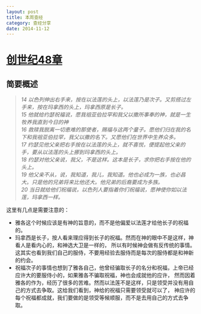 ```yaml
---
layout: post
title: 本周查经
category: 查经分享 
date: 2014-11-12
---
```


[创世纪48章](http://www.chinesebibleonline.com/bible.php?book=%B4%B4%CA%C0%BC%C7&sec=48)
=============================================

简要概述
----------------------------


> _14 以色列伸出右手来，按在以法莲的头上，以法莲乃是次子。又剪搭过左手来，按在玛拿西的头上，玛拿西原是长子。_   
> _15 他就给约瑟祝福说，愿我祖亚伯拉罕和我父以撒所事奉的神，就是一生牧养我直到今日的神_          
> _16 救赎我脱离一切患难的那使者，赐福与这两个童子。愿他们归在我的名下和我祖亚伯拉罕，我父以撒的名下。又愿他们在世界中生养众多。_            
> _17 约瑟见他父亲把右手按在以法莲的头上，就不喜悦，便提起他父亲的手，要从以法莲的头上挪到玛拿西的头上。_                      
> _18 约瑟对他父亲说，我父，不是这样。这本是长子，求你把右手按在他的头上。_                        
> _19 他父亲不从，说，我知道，我儿，我知道。他也必成为一族，也必昌大。只是他的兄弟将来比他还大。他兄弟的后裔要成为多族。_             
> _20 当日就给他们祝福说，以色列人要指着你们祝福说，愿神使你如以法莲，玛拿西一样。_            



这里有几点是需要注意的：     

* 雅各这个时候应该是有神的旨意的，而不是他偏爱以法莲才给他长子的祝福的。
* 玛拿西是长子，按人看来理应得到长子的祝福。然而在神的眼中不是这样，神看人是看内心的，和神选大卫是一样的，
所以有时候神会做有反传统的事情。这其实也看到我们自己的服侍，不要用经验去服侍而是每次的服侍都是和神新的约会。
* 祝福次子的事情也想到了雅各自己，他曾经骗取长子的名分和祝福，上帝已经应许大的要服侍小的，如果雅各不骗取祝福，神也会成就他的应许，
然而因着雅各的作为，经历了很多的苦难。然而以法莲不是这样，只是领受并没有用自己的方式去争取。这给我们看到，神给的祝福只需要领受就可以了，
神应许的每个祝福都成就，我们要做的是领受等候顺服，而不是去用自己的方式去争取。





